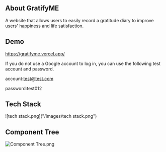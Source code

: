 ## About GratifyME

A website that allows users to easily record a gratitude diary to improve users' happiness and life satisfaction.

## Demo

https://gratifyme.vercel.app/

If you do not use a Google account to log in, you can use the following test account and password.

account:test@test.com

password:test012

## Tech Stack

![tech stack.png]("/images/tech stack.png")

## Component Tree

![Component Tree.png]("/images/component-tree.png")
